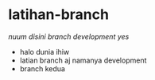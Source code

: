# latihan-branch

*nuum disini branch development yes*
+ halo dunia ihiw
+ latian branch aj namanya development 
+ branch kedua
